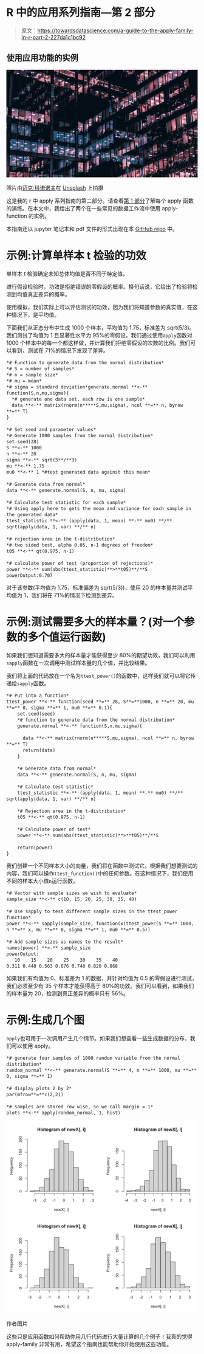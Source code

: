 # R 中的应用系列指南—第 2 部分

> 原文：<https://towardsdatascience.com/a-guide-to-the-apply-family-in-r-part-2-227da1c1bc92>

## 使用应用功能的实例

![](img/4b3ea272bbd3295aee56a7691c792e28.png)

照片由[迈克·科诺诺夫](https://unsplash.com/@mikofilm?utm_source=medium&utm_medium=referral)在 [Unsplash](https://unsplash.com?utm_source=medium&utm_medium=referral) 上拍摄

这是我的 r 中 apply 系列指南的第二部分。请查看[第 1 部分](https://medium.com/@andreagustafsen/a-guide-to-the-apply-family-in-r-part-1-a4073c0dad3e)了解每个 apply 函数的演练。在本文中，我给出了两个在一些常见的数据工作流中使用 apply-function 的实例。

[](https://medium.com/@andreagustafsen/a-guide-to-the-apply-family-in-r-part-1-a4073c0dad3e)  

本指南还以 jupyter 笔记本和 pdf 文件的形式出现在本 [GitHub repo](https://github.com/TalkingDataScience/apply-family) 中。

# 示例:计算单样本 t 检验的功效

单样本 t 检验确定未知总体均值是否不同于特定值。

进行假设检验时，功效是拒绝错误的零假设的概率。换句话说，它给出了检验将检测到均值真正差异的概率。

使用模拟，我们实际上可以评估测试的功效，因为我们将知道参数的真实值，在这种情况下，是平均值。

下面我们从正态分布中生成 1000 个样本，平均值为 1.75，标准差为 sqrt(5/3)。我们测试了均值为 1 且显著性水平为 95%的零假设。我们通过使用`apply`函数对 1000 个样本中的每一个都这样做，并计算我们拒绝零假设的次数的比例。我们可以看到，测试在 71%的情况下发现了差异。

```
*# Function to generate data from the normal distribution*
*# S = number of samples*
*# n = sample size*
*# mu = mean*
*# sigma = standard deviation*generate.normal **<-** function(S,n,mu,sigma){
  *# generate one data set, each row is one sample*
  data **<-** matrix(rnorm(n*****S,mu,sigma), ncol **=** n, byrow **=** T) 
}

*# Set seed and parameter values*
*# Generate 1000 samples from the normal distribution*
set.seed(28)
S **<-** 1000
n **<-** 20
sigma **<-** sqrt(5**/**3)
mu **<-** 1.75
mu0 **<-** 1 *#test generated data against this mean*

*# Generate data from normal*
data **<-** generate.normal(S, n, mu, sigma)

*# Calculate test statistic for each sample*
*# Using apply here to gets the mean and variance for each sample in the generated data*
ttest_statistic **<-** (apply(data, 1, mean) **-** mu0) **/** sqrt(apply(data, 1, var) **/** n)

*# rejection area in the t-distribution*
*# two sided test, alpha 0.05, n-1 degrees of freedom*
t05 **<-** qt(0.975, n-1)

*# calculate power of test (proportion of rejections)*
power **<-** sum(abs(ttest_statistic)**>**t05)**/**S
powerOutput:0.707
```

对于该参数(平均值为 1.75，标准偏差为 sqrt(5/3))，使用 20 的样本量并测试平均值为 1，我们将在 71%的情况下检测到差异。

# 示例:测试需要多大的样本量？(对一个参数的多个值运行函数)

如果我们想知道需要多大的样本量才能获得至少 80%的期望功效，我们可以利用`sapply`函数在一次调用中测试样本量的几个值，并比较结果。

我们将上面的代码放在一个名为`ttest_power()`的函数中，这样我们就可以将它传递给`sapply`函数。

```
*# Put into a function*
ttest_power **<-** function(seed **=** 28, S**=**1000, n **=** 20, mu **=** 0, sigma **=** 1, mu0 **=** 0.1){
    set.seed(seed)
    *# function to generate data from the normal distribution*
    generate.normal **<-** function(S,n,mu,sigma){

      data **<-** matrix(rnorm(n*****S,mu,sigma), ncol **=** n, byrow **=** T) 
      return(data)
    }

    *# Generate data from normal*
    data **<-** generate.normal(S, n, mu, sigma)

    *# Calculate test statistic* 
    ttest_statistic **<-** (apply(data, 1, mean) **-** mu0) **/**        sqrt(apply(data, 1, var) **/** n)

    *# Rejection area in the t-distribution*
    t05 **<-** qt(0.975, n-1)

    *# Calculate power of test*
    power **<-** sum(abs(ttest_statistic)**>**t05)**/**S

    return(power)
}
```

我们创建一个不同样本大小的向量，我们将在函数中测试它。根据我们想要测试的内容，我们可以操作`ttest_function()`中的任何参数。在这种情况下，我们使用不同的样本大小值`n`运行函数。

```
*# Vector with sample sizes we wish to evaluate*
sample_size **<-** c(10, 15, 20, 25, 30, 35, 40)

*# Use sapply to test different sample sizes in the ttest_power function*
power **<-** sapply(sample_size, function(x)ttest_power(S **=** 1000, n **=** x, mu **=** 0, sigma **=** 1, mu0 **=** 0.5))

*# Add sample sizes as names to the result*
names(power) **<-** sample_size
powerOutput:
   10    15    20    25    30    35    40 
0.311 0.448 0.563 0.676 0.748 0.820 0.868
```

如果我们有均值为 0、标准差为 1 的数据，并针对均值为 0.5 的零假设进行测试，我们必须至少有 35 个样本才能获得高于 80%的功效。我们可以看到，如果我们的样本量为 20，检测到真正差异的概率只有 56%。

# 示例:生成几个图

`apply`也可用于一次调用产生几个情节。如果我们想查看一些生成数据的分布，我们可以使用 apply。

```
*# generate four samples of 1000 random variable from the normal distribution*
random_normal **<-** generate.normal(S **=** 4, n **=** 1000, mu **=** 0, sigma **=** 1)

*# display plots 2 by 2*
par(mfrow**=**c(2,2))

*# samples are stored row wise, so we call margin = 1*
plots **<-** apply(random_normal, 1, hist)
```

![](img/f2337497008d2253ce89975bdb0d21ba.png)

作者图片

这些只是应用函数如何帮助你用几行代码进行大量计算的几个例子！我真的觉得 apply-family 非常有用，希望这个指南也能帮助你开始使用这些功能。